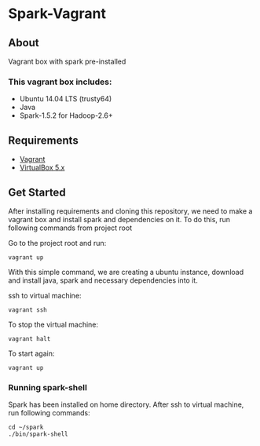 # Spark-Vagrant

## About

Vagrant box with spark pre-installed

### This vagrant box includes:

- Ubuntu 14.04 LTS (trusty64)
- Java
- Spark-1.5.2 for Hadoop-2.6+

## Requirements

- [Vagrant](http://www.vagrantup.com/downloads.html)
- [VirtualBox 5.x](https://www.virtualbox.org/wiki/Downloads)

## Get Started

After installing requirements and cloning this repository, we need to make a vagrant box and install spark and dependencies on it.
To do this, run following commands from project root

Go to the project root and run:

```
vagrant up
```

With this simple command, we are creating a ubuntu instance, download and install java, spark and necessary dependencies into it.

ssh to virtual machine:

```
vagrant ssh
```

To stop the virtual machine:
```
vagrant halt
```

To start again:
```
vagrant up
```

### Running spark-shell
Spark has been installed on home directory. After ssh to virtual machine, run following commands:

```
cd ~/spark
./bin/spark-shell
```
